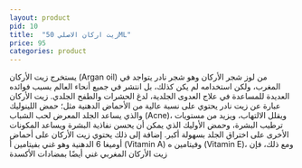 ```yaml
---
layout: product
pid: 10
title:  "زيت اركان الاصلي 50ML"
price: 95
categories: product
---
```


يستخرج زيت الأركان (Argan oil) من لوز شجر الأركان وهو شجر نادر يتواجد في المغرب، ولكن استخدامه لم يكن كذلك، بل انتشر في جميع أنحاء العالم بسبب فوائده العديدة للمساعدة في علاج العدوى الجلدية، لدغ الحشرات والطفح الجلدي.
زيت الأركان عبارة عن زيت نادر يحتوي على نسبة عالية من الأحماض الدهنية مثل؛ حمض اللينوليك والذي يساعد الجلد المعرض لحب الشباب (Acne)، ويقلل الالتهاب، ويزيد من مستويات ترطيب البشرة، وحمض الأوليك الذي يمكن أن يحسن نفاذية البشرة ويساعد المكونات الأخرى على اختراق الجلد بسهولة أكبر.
إضافة إلى ذلك يحتوي زيت الأركان على أحماض أوميغا 6 الدهنية وهو غني بفيتامين أ (Vitamin A) وفيتامين ه (Vitamin E)، ومع ذلك، فإن زيت الأركان المغربي غني أيضًا بمضادات الأكسدة